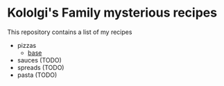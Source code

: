 # Kololgi's Family mysterious recipes

This repository contains a list of my recipes

- pizzas 
    - [base](./pizzas/base.md)
- sauces (TODO)
- spreads (TODO)
- pasta (TODO)